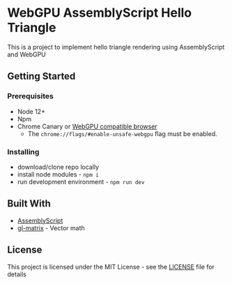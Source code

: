 # WebGPU AssemblyScript Hello Triangle

This is a project to implement hello triangle rendering using AssemblyScript and WebGPU

## Getting Started

### Prerequisites
- Node 12+
- Npm
- Chrome Canary or [WebGPU compatible browser](https://github.com/gpuweb/gpuweb/wiki/Implementation-Status)
    - The `chrome://flags/#enable-unsafe-webgpu` flag must be enabled.
    
### Installing  
- download/clone repo locally  
- install node modules - `npm i`   
- run development environment - `npm run dev`

## Built With
- [AssemblyScript](https://github.com/AssemblyScript/assemblyscript)
- [gl-matrix](http://glmatrix.net/) - Vector math

## License
This project is licensed under the MIT License - see the [LICENSE](LICENSE) file for details